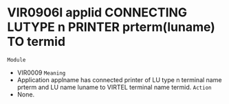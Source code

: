 # VIR0906I applid CONNECTING LUTYPE n PRINTER prterm(luname) TO termid
`Module`
- VIR0009
`Meaning`
- Application applname has connected printer of LU type n terminal name prterm and LU name luname to VIRTEL terminal name termid.
`Action`
- None.
